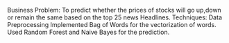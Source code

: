 Business Problem: To predict whether the prices of stocks will go up,down or remain the same based on the top 25 news Headlines.
Techniques: Data Preprocessing 
            Implemented Bag of Words for the vectorization of words.
            Used Random Forest and Naive Bayes for the prediction.
            
